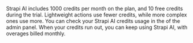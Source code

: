 Strapi AI includes 1000 credits per month on the <GrowthBadge noTooltip /> plan, and 10 free credits during the trial. Lightweight actions use fewer credits, while more complex ones use more. You can check your Strapi AI credits usage in the <ExternalLink to="http://localhost:1337/admin/settings/application-infos" text="Settings Overview" /> of the admin panel. When your credits run out, you can keep using Strapi AI, with overages billed monthly.